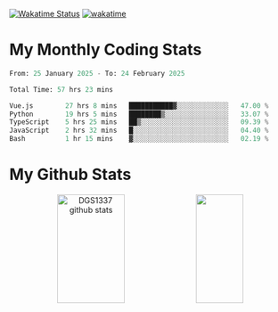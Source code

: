 [![Wakatime Status](https://github.com/noopurphalak/noopurphalak/workflows/wakatime-status-update/badge.svg)](https://github.com/noopurphalak/noopurphalak/actions/workflows/main.yml)
[![wakatime](https://wakatime.com/badge/user/80ace140-ef40-4fdd-b8ed-f3be3d2e1aea.svg)](https://wakatime.com/@80ace140-ef40-4fdd-b8ed-f3be3d2e1aea)

# My Monthly Coding Stats

<!--START_SECTION:waka-->

```python
From: 25 January 2025 - To: 24 February 2025

Total Time: 57 hrs 23 mins

Vue.js        27 hrs 8 mins   ███████████▓░░░░░░░░░░░░░   47.00 %
Python        19 hrs 5 mins   ████████▒░░░░░░░░░░░░░░░░   33.07 %
TypeScript    5 hrs 25 mins   ██▒░░░░░░░░░░░░░░░░░░░░░░   09.39 %
JavaScript    2 hrs 32 mins   █░░░░░░░░░░░░░░░░░░░░░░░░   04.40 %
Bash          1 hr 15 mins    ▓░░░░░░░░░░░░░░░░░░░░░░░░   02.19 %
```

<!--END_SECTION:waka-->

# My Github Stats
<div style="text-align: center;">
  <img width="49%" height="195px" src="https://github-readme-stats-sigma-five.vercel.app/api?username=noopurphalak&show_icons=true&count_private=true&hide_border=true&title_color=00FFFF&icon_color=00FFFF&text_color=00FFFF&bg_color=0d1117" alt="DGS1337 github stats" />
  <img width="41%" height="195px" src="https://github-readme-stats-sigma-five.vercel.app/api/top-langs/?username=noopurphalak&layout=compact&hide_border=true&title_color=00FFFF&text_color=00FFFF&bg_color=0d1117" />
</div>
